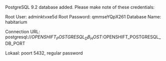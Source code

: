 PostgreSQL 9.2 database added.  Please make note of these credentials:

   Root User: adminktvxe5d
   Root Password: qmmseYQpX261
   Database Name: habitarium

Connection URL: postgresql://$OPENSHIFT_POSTGRESQL_DB_HOST:$OPENSHIFT_POSTGRESQL_DB_PORT


Lokaal: poort 5432, regular password